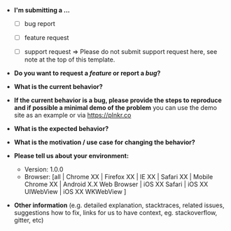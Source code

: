* **I'm submitting a ...**
  - [ ] bug report
  - [ ] feature request
  - [ ] support request => Please do not submit support request here, see note at the top of this template.


* **Do you want to request a *feature* or report a *bug*?**



* **What is the current behavior?**



* **If the current behavior is a bug, please provide the steps to reproduce and if possible a minimal demo of the problem**  you can use the demo site as an example or via https://plnkr.co


* **What is the expected behavior?**



* **What is the motivation / use case for changing the behavior?**



* **Please tell us about your environment:**
  
  - Version: 1.0.0
  - Browser: [all | Chrome XX | Firefox XX | IE XX | Safari XX | Mobile Chrome XX | Android X.X Web Browser | iOS XX Safari | iOS XX UIWebView | iOS XX WKWebView ]


* **Other information** (e.g. detailed explanation, stacktraces, related issues, suggestions how to fix, links for us to have context, eg. stackoverflow, gitter, etc)
